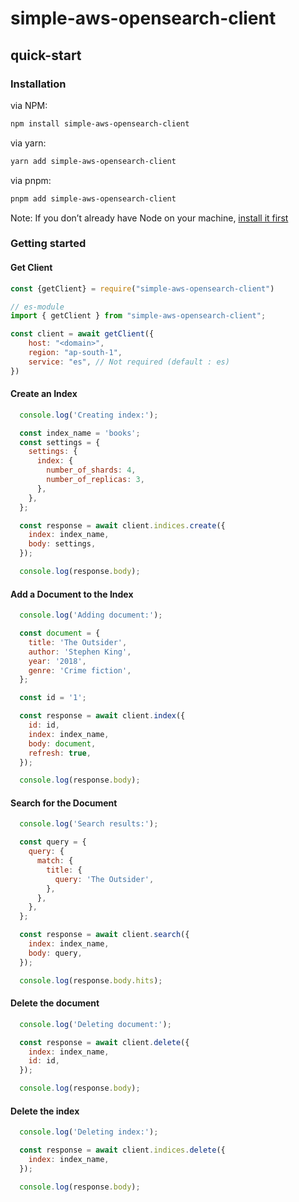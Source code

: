 # simple-aws-opensearch-client

## quick-start

### Installation

via NPM:
```bash
npm install simple-aws-opensearch-client
```

via yarn:
```bash
yarn add simple-aws-opensearch-client
```

via pnpm:
```bash
pnpm add simple-aws-opensearch-client
```


Note: If you don’t already have Node on your machine, [install it first](https://nodejs.org/)

### Getting started

#### Get Client
```js
const {getClient} = require("simple-aws-opensearch-client")

// es-module
import { getClient } from "simple-aws-opensearch-client";

const client = await getClient({
    host: "<domain>", 
    region: "ap-south-1",
    service: "es", // Not required (default : es) 
})

```

#### Create an Index

```javascript
  console.log('Creating index:');

  const index_name = 'books';
  const settings = {
    settings: {
      index: {
        number_of_shards: 4,
        number_of_replicas: 3,
      },
    },
  };

  const response = await client.indices.create({
    index: index_name,
    body: settings,
  });

  console.log(response.body);
```

#### Add a Document to the Index

```javascript
  console.log('Adding document:');

  const document = {
    title: 'The Outsider',
    author: 'Stephen King',
    year: '2018',
    genre: 'Crime fiction',
  };

  const id = '1';

  const response = await client.index({
    id: id,
    index: index_name,
    body: document,
    refresh: true,
  });

  console.log(response.body);
```

#### Search for the Document

```javascript
  console.log('Search results:');

  const query = {
    query: {
      match: {
        title: {
          query: 'The Outsider',
        },
      },
    },
  };

  const response = await client.search({
    index: index_name,
    body: query,
  });

  console.log(response.body.hits);
```

#### Delete the document

```javascript
  console.log('Deleting document:');

  const response = await client.delete({
    index: index_name,
    id: id,
  });

  console.log(response.body);
```

#### Delete the index

```javascript
  console.log('Deleting index:');

  const response = await client.indices.delete({
    index: index_name,
  });

  console.log(response.body);
```



